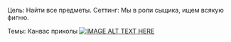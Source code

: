 Цель: Найти все предметы.
Сеттинг: Мы в роли сыщика, ищем всякую фигню.

Темы: Канвас приколы
[![IMAGE ALT TEXT HERE](https://img.youtube.com/vi/k19Q2hGaeQA/0.jpg)](https://www.youtube.com/watch?v=k19Q2hGaeQA)

